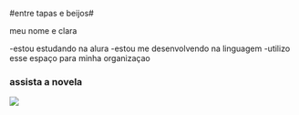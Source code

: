 #entre tapas e beijos#

meu nome e clara

-estou estudando na alura 
-estou me desenvolvendo na linguagem 
-utilizo esse espaço para minha organizaçao 

### assista a novela

![](https://media1.tenor.com/m/FMqlRtbBqigAAAAC/f%C3%A1tima-e-suely-tapas-e-beijos.gif)
